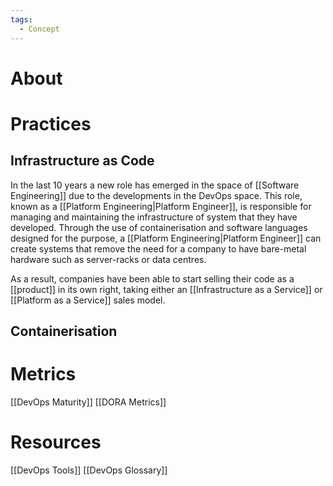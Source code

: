 ```yaml
---
tags:
  - Concept
---
```

# About
# Practices
## Infrastructure as Code
In the last 10 years a new role has emerged in the space of [[Software Engineering]] due to the developments in the DevOps space. This role, known as a [[Platform Engineering|Platform Engineer]], is responsible for managing and maintaining the infrastructure of system that they have developed. Through the use of containerisation and software languages designed for the purpose, a [[Platform Engineering|Platform Engineer]] can create systems that remove the need for a company to have bare-metal hardware such as server-racks or data centres.

As a result, companies have been able to start selling their code as a [[product]] in its own right, taking either an [[Infrastructure as a Service]] or [[Platform as a Service]] sales model.
## Containerisation
# Metrics
[[DevOps Maturity]]
[[DORA Metrics]]
# Resources
[[DevOps Tools]]
[[DevOps Glossary]]
